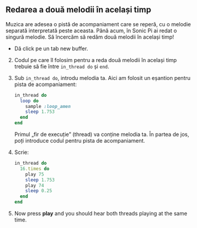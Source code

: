 ## Redarea a două melodii în același timp

Muzica are adesea o pistă de acompaniament care se reperă, cu o melodie separată interpretată peste aceasta. Până acum, în Sonic Pi ai redat o singură melodie. Să încercăm să redăm două melodii în același timp!

- Dă click pe un tab new buffer.

2. Codul pe care îl folosim pentru a reda două melodii în același timp trebuie să fie între `in_thread do` și `end`.

3. Sub `in_thread do`, introdu melodia ta. Aici am folosit un eșantion pentru pista de acompaniament:
    
    ```ruby
    in_thread do
      loop do
        sample :loop_amen
        sleep 1.753
      end
    end       
    ```
    
    Primul „fir de execuție” (thread) va conține melodia ta. În partea de jos, poți introduce codul pentru pista de acompaniament.

4. Scrie:
    
    ```ruby
    in_thread do
      16.times do
        play 75
        sleep 1.753
        play 74
        sleep 0.25
      end
    end 
    ```

5. Now press **play** and you should hear both threads playing at the same time.